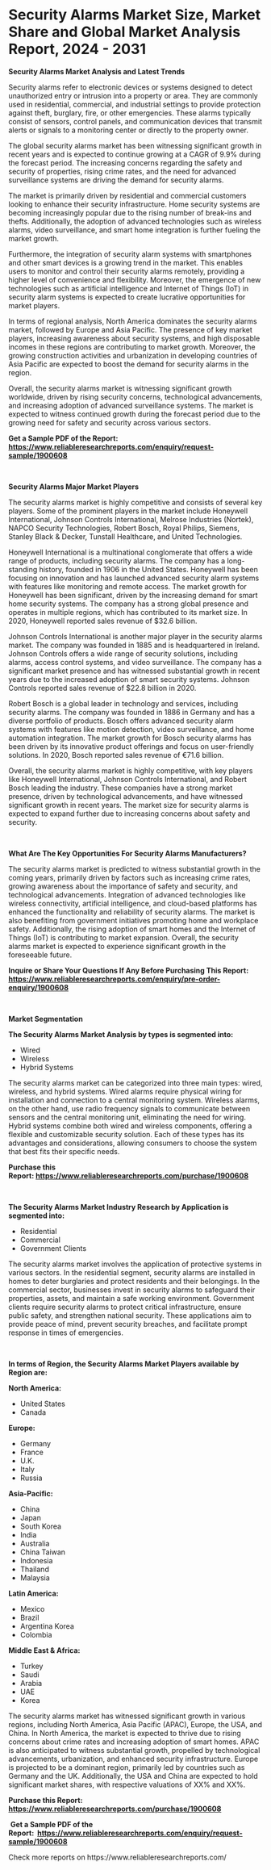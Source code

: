 <p><h1>Security Alarms Market Size, Market Share and Global Market Analysis Report, 2024 - 2031</h1></p><p><strong>Security Alarms Market Analysis and Latest Trends</strong></p>
<p><p>Security alarms refer to electronic devices or systems designed to detect unauthorized entry or intrusion into a property or area. They are commonly used in residential, commercial, and industrial settings to provide protection against theft, burglary, fire, or other emergencies. These alarms typically consist of sensors, control panels, and communication devices that transmit alerts or signals to a monitoring center or directly to the property owner.</p><p>The global security alarms market has been witnessing significant growth in recent years and is expected to continue growing at a CAGR of 9.9% during the forecast period. The increasing concerns regarding the safety and security of properties, rising crime rates, and the need for advanced surveillance systems are driving the demand for security alarms.</p><p>The market is primarily driven by residential and commercial customers looking to enhance their security infrastructure. Home security systems are becoming increasingly popular due to the rising number of break-ins and thefts. Additionally, the adoption of advanced technologies such as wireless alarms, video surveillance, and smart home integration is further fueling the market growth.</p><p>Furthermore, the integration of security alarm systems with smartphones and other smart devices is a growing trend in the market. This enables users to monitor and control their security alarms remotely, providing a higher level of convenience and flexibility. Moreover, the emergence of new technologies such as artificial intelligence and Internet of Things (IoT) in security alarm systems is expected to create lucrative opportunities for market players.</p><p>In terms of regional analysis, North America dominates the security alarms market, followed by Europe and Asia Pacific. The presence of key market players, increasing awareness about security systems, and high disposable incomes in these regions are contributing to market growth. Moreover, the growing construction activities and urbanization in developing countries of Asia Pacific are expected to boost the demand for security alarms in the region.</p><p>Overall, the security alarms market is witnessing significant growth worldwide, driven by rising security concerns, technological advancements, and increasing adoption of advanced surveillance systems. The market is expected to witness continued growth during the forecast period due to the growing need for safety and security across various sectors.</p></p>
<p><strong>Get a Sample PDF of the Report:&nbsp; <a href="https://www.reliableresearchreports.com/enquiry/request-sample/1900608">https://www.reliableresearchreports.com/enquiry/request-sample/1900608</a></strong></p>
<p>&nbsp;</p>
<p><strong>Security Alarms Major Market Players</strong></p>
<p><p>The security alarms market is highly competitive and consists of several key players. Some of the prominent players in the market include Honeywell International, Johnson Controls International, Melrose Industries (Nortek), NAPCO Security Technologies, Robert Bosch, Royal Philips, Siemens, Stanley Black & Decker, Tunstall Healthcare, and United Technologies.</p><p>Honeywell International is a multinational conglomerate that offers a wide range of products, including security alarms. The company has a long-standing history, founded in 1906 in the United States. Honeywell has been focusing on innovation and has launched advanced security alarm systems with features like monitoring and remote access. The market growth for Honeywell has been significant, driven by the increasing demand for smart home security systems. The company has a strong global presence and operates in multiple regions, which has contributed to its market size. In 2020, Honeywell reported sales revenue of $32.6 billion.</p><p>Johnson Controls International is another major player in the security alarms market. The company was founded in 1885 and is headquartered in Ireland. Johnson Controls offers a wide range of security solutions, including alarms, access control systems, and video surveillance. The company has a significant market presence and has witnessed substantial growth in recent years due to the increased adoption of smart security systems. Johnson Controls reported sales revenue of $22.8 billion in 2020.</p><p>Robert Bosch is a global leader in technology and services, including security alarms. The company was founded in 1886 in Germany and has a diverse portfolio of products. Bosch offers advanced security alarm systems with features like motion detection, video surveillance, and home automation integration. The market growth for Bosch security alarms has been driven by its innovative product offerings and focus on user-friendly solutions. In 2020, Bosch reported sales revenue of €71.6 billion.</p><p>Overall, the security alarms market is highly competitive, with key players like Honeywell International, Johnson Controls International, and Robert Bosch leading the industry. These companies have a strong market presence, driven by technological advancements, and have witnessed significant growth in recent years. The market size for security alarms is expected to expand further due to increasing concerns about safety and security.</p></p>
<p>&nbsp;</p>
<p><strong>What Are The Key Opportunities For Security Alarms Manufacturers?</strong></p>
<p><p>The security alarms market is predicted to witness substantial growth in the coming years, primarily driven by factors such as increasing crime rates, growing awareness about the importance of safety and security, and technological advancements. Integration of advanced technologies like wireless connectivity, artificial intelligence, and cloud-based platforms has enhanced the functionality and reliability of security alarms. The market is also benefiting from government initiatives promoting home and workplace safety. Additionally, the rising adoption of smart homes and the Internet of Things (IoT) is contributing to market expansion. Overall, the security alarms market is expected to experience significant growth in the foreseeable future.</p></p>
<p><strong>Inquire or Share Your Questions If Any Before Purchasing This Report: <a href="https://www.reliableresearchreports.com/enquiry/pre-order-enquiry/1900608">https://www.reliableresearchreports.com/enquiry/pre-order-enquiry/1900608</a></strong></p>
<p>&nbsp;</p>
<p><strong>Market Segmentation</strong></p>
<p><strong>The Security Alarms Market Analysis by types is segmented into:</strong></p>
<p><ul><li>Wired</li><li>Wireless</li><li>Hybrid Systems</li></ul></p>
<p><p>The security alarms market can be categorized into three main types: wired, wireless, and hybrid systems. Wired alarms require physical wiring for installation and connection to a central monitoring system. Wireless alarms, on the other hand, use radio frequency signals to communicate between sensors and the central monitoring unit, eliminating the need for wiring. Hybrid systems combine both wired and wireless components, offering a flexible and customizable security solution. Each of these types has its advantages and considerations, allowing consumers to choose the system that best fits their specific needs.</p></p>
<p><strong>Purchase this Report:&nbsp;<a href="https://www.reliableresearchreports.com/purchase/1900608">https://www.reliableresearchreports.com/purchase/1900608</a></strong></p>
<p>&nbsp;</p>
<p><strong>The Security Alarms Market Industry Research by Application is segmented into:</strong></p>
<p><ul><li>Residential</li><li>Commercial</li><li>Government Clients</li></ul></p>
<p><p>The security alarms market involves the application of protective systems in various sectors. In the residential segment, security alarms are installed in homes to deter burglaries and protect residents and their belongings. In the commercial sector, businesses invest in security alarms to safeguard their properties, assets, and maintain a safe working environment. Government clients require security alarms to protect critical infrastructure, ensure public safety, and strengthen national security. These applications aim to provide peace of mind, prevent security breaches, and facilitate prompt response in times of emergencies.</p></p>
<p>&nbsp;</p>
<p><strong>In terms of Region, the Security Alarms Market Players available by Region are:</strong></p>
<p>
    <p> <strong> North America: </strong>
        <ul>
            <li>United States</li>
            <li>Canada</li>
        </ul>
        </p> 
    <p> <strong> Europe: </strong>
        <ul>
            <li>Germany</li>
            <li>France</li>
            <li>U.K.</li>
            <li>Italy</li>
            <li>Russia</li>
        </ul>
        </p> 
    <p> <strong> Asia-Pacific: </strong>
        <ul>
            <li>China</li>
            <li>Japan</li>
            <li>South Korea</li>
            <li>India</li>
            <li>Australia</li>
            <li>China Taiwan</li>
            <li>Indonesia</li>
            <li>Thailand</li>
            <li>Malaysia</li>
        </ul>
        </p> 
    <p> <strong> Latin America: </strong>
        <ul>
            <li>Mexico</li>
            <li>Brazil</li>
            <li>Argentina Korea</li>
            <li>Colombia</li>
        </ul>
        </p> 
    <p> <strong> Middle East & Africa: </strong>
        <ul>
            <li>Turkey</li>
            <li>Saudi</li>
            <li>Arabia</li>
            <li>UAE</li>
            <li>Korea</li>
        </ul>
    </p>
    </p>
<p><p>The security alarms market has witnessed significant growth in various regions, including North America, Asia Pacific (APAC), Europe, the USA, and China. In North America, the market is expected to thrive due to rising concerns about crime rates and increasing adoption of smart homes. APAC is also anticipated to witness substantial growth, propelled by technological advancements, urbanization, and enhanced security infrastructure. Europe is projected to be a dominant region, primarily led by countries such as Germany and the UK. Additionally, the USA and China are expected to hold significant market shares, with respective valuations of XX% and XX%.</p></p>
<p><strong>Purchase this Report: <a href="https://www.reliableresearchreports.com/purchase/1900608">https://www.reliableresearchreports.com/purchase/1900608</a></strong></p>
<p>&nbsp;<strong>Get a Sample PDF of the Report:&nbsp;&nbsp;<a href="https://www.reliableresearchreports.com/enquiry/request-sample/1900608">https://www.reliableresearchreports.com/enquiry/request-sample/1900608</a></strong></p>
<p><strong></strong></p>
<p>Check more reports on https://www.reliableresearchreports.com/</p>
